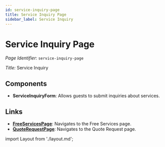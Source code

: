 ```yaml
---
id: service-inquiry-page
title: Service Inquiry Page
sidebar_label: Service Inquiry
---
```


# Service Inquiry Page

*Page Identifier:* `service-inquiry-page`

*Title:* Service Inquiry

## Components
- **ServiceInquiryForm**: Allows guests to submit inquiries about services.


## Links
- [**FreeServicesPage**](/docs/pages/free-services-page): Navigates to the Free Services page.
- [**QuoteRequestPage**](/docs/pages/quote-request-page): Navigates to the Quote Request page.

import Layout from './layout.md';

<Layout />


